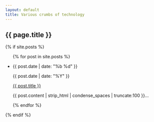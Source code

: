 ```yaml
---
layout: default
title: Various crumbs of technology
---
```


  <h2 class="section-header">{{ page.title }}</h2>
  {% if site.posts %}
  <ul class="posts">
    {% for post in site.posts %}
      <li>
        <div class="date-wrapper">
        <div class="date">
      		<p class="day">
		  	  {{ post.date | date: "%b %d" }}
			    </p>
			    <p class="year">
			    {{ post.date | date: "%Y" }}
			    </p>
         </div> 
         </div>
         <div class="post-blurb"> <a href="{{ post.url }}">{{ post.title }}</a> 
            <p class="post-description">
              {{ post.content | strip_html | condense_spaces | truncate:100 }}...
            </p> 
         </div>
     </li>
    {% endfor %}
  </ul>
  {% endif %} 